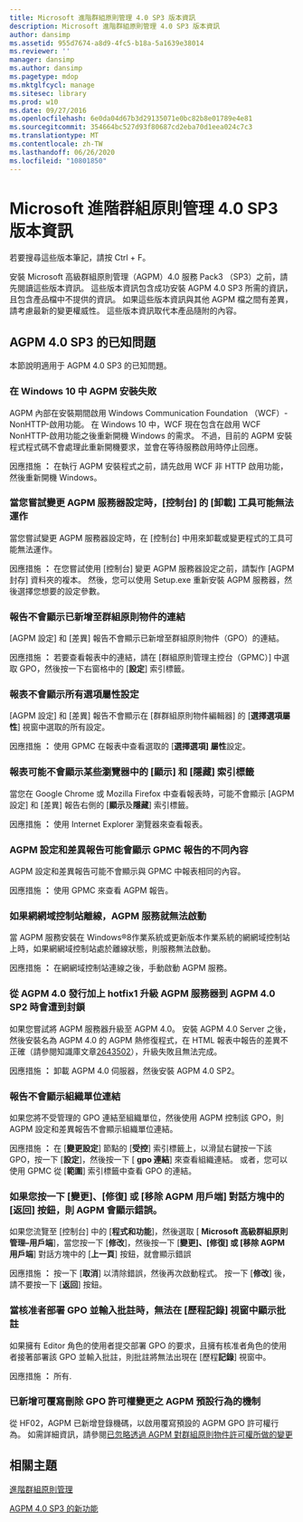 ```yaml
---
title: Microsoft 進階群組原則管理 4.0 SP3 版本資訊
description: Microsoft 進階群組原則管理 4.0 SP3 版本資訊
author: dansimp
ms.assetid: 955d7674-a8d9-4fc5-b18a-5a1639e38014
ms.reviewer: ''
manager: dansimp
ms.author: dansimp
ms.pagetype: mdop
ms.mktglfcycl: manage
ms.sitesec: library
ms.prod: w10
ms.date: 09/27/2016
ms.openlocfilehash: 6e0da04d67b3d29135071e0bc82b8e01789e4e81
ms.sourcegitcommit: 354664bc527d93f80687cd2eba70d1eea024c7c3
ms.translationtype: MT
ms.contentlocale: zh-TW
ms.lasthandoff: 06/26/2020
ms.locfileid: "10801850"
---
```

# Microsoft 進階群組原則管理 4.0 SP3 版本資訊


若要搜尋這些版本筆記，請按 Ctrl + F。

安裝 Microsoft 高級群組原則管理（AGPM）4.0 服務 Pack3 （SP3）之前，請先閱讀這些版本資訊。 這些版本資訊包含成功安裝 AGPM 4.0 SP3 所需的資訊，且包含產品檔中不提供的資訊。 如果這些版本資訊與其他 AGPM 檔之間有差異，請考慮最新的變更權威性。 這些版本資訊取代本產品隨附的內容。

## AGPM 4.0 SP3 的已知問題


本節說明適用于 AGPM 4.0 SP3 的已知問題。

### 在 Windows 10 中 AGPM 安裝失敗

AGPM 內部在安裝期間啟用 Windows Communication Foundation （WCF）-NonHTTP-啟用功能。 在 Windows 10 中，WCF 現在包含在啟用 WCF NonHTTP-啟用功能之後重新開機 Windows 的需求。 不過，目前的 AGPM 安裝程式程式碼不會處理此重新開機要求，並會在等待服務啟用時停止回應。

因應措施 **：** 在執行 AGPM 安裝程式之前，請先啟用 WCF 非 HTTP 啟用功能，然後重新開機 Windows。

### <a href="" id="control-panel-s--uninstall--tool-may-not-work-when-you-try-to-change-agpm-server-settings"></a>當您嘗試變更 AGPM 服務器設定時，[控制台] 的 [卸載] 工具可能無法運作

當您嘗試變更 AGPM 服務器設定時，在 [控制台] 中用來卸載或變更程式的工具可能無法運作。

因應措施 **：** 在您嘗試使用 [控制台] 變更 AGPM 服務器設定之前，請製作 [AGPM 封存] 資料夾的複本。 然後，您可以使用 Setup.exe 重新安裝 AGPM 服務器，然後選擇您想要的設定參數。

### 報告不會顯示已新增至群組原則物件的連結

[AGPM 設定] 和 [差異] 報告不會顯示已新增至群組原則物件（GPO）的連結。

因應措施 **：** 若要查看報表中的連結，請在 [群組原則管理主控台（GPMC）] 中選取 GPO，然後按一下右窗格中的 [**設定**] 索引標籤。

### 報表不會顯示所有選項屬性設定

[AGPM 設定] 和 [差異] 報告不會顯示在 [群群組原則物件編輯器] 的 [**選擇選項屬性**] 視窗中選取的所有設定。

因應措施 **：** 使用 GPMC 在報表中查看選取的 [**選擇選項] 屬性**設定。

### 報表可能不會顯示某些瀏覽器中的 [顯示] 和 [隱藏] 索引標籤

當您在 Google Chrome 或 Mozilla Firefox 中查看報表時，可能不會顯示 [AGPM 設定] 和 [差異] 報告右側的 [**顯示**及**隱藏**] 索引標籤。

因應措施 **：** 使用 Internet Explorer 瀏覽器來查看報表。

### AGPM 設定和差異報告可能會顯示 GPMC 報告的不同內容

AGPM 設定和差異報告可能不會顯示與 GPMC 中報表相同的內容。

因應措施 **：** 使用 GPMC 來查看 AGPM 報告。

### 如果網網域控制站離線，AGPM 服務就無法啟動

當 AGPM 服務安裝在 Windows®8作業系統或更新版本作業系統的網網域控制站上時，如果網網域控制站處於離線狀態，則服務無法啟動。

因應措施 **：** 在網網域控制站連線之後，手動啟動 AGPM 服務。

### 從 AGPM 4.0 發行加上 hotfix1 升級 AGPM 服務器到 AGPM 4.0 SP2 時會遭到封鎖

如果您嘗試將 AGPM 服務器升級至 AGPM 4.0。 安裝 AGPM 4.0 Server 之後，然後安裝名為 AGPM 4.0 的 AGPM 熱修復程式，在 HTML 報表中報告的差異不正確（請參閱知識庫文章[2643502](https://go.microsoft.com/fwlink/?LinkId=254474)），升級失敗且無法完成。

因應措施 **：** 卸載 AGPM 4.0 伺服器，然後安裝 AGPM 4.0 SP2。

### 報告不會顯示組織單位連結

如果您將不受管理的 GPO 連結至組織單位，然後使用 AGPM 控制該 GPO，則 AGPM 設定和差異報告不會顯示組織單位連結。

因應措施 **：** 在 [**變更設定**] 節點的 [**受控**] 索引標籤上，以滑鼠右鍵按一下該 GPO，按一下 [**設定**]，然後按一下 [ **gpo 連結**] 來查看組織連結。 或者，您可以使用 GPMC 從 [**範圍**] 索引標籤中查看 GPO 的連結。

### 如果您按一下 [變更]、[修復] 或 [移除 AGPM 用戶端] 對話方塊中的 [返回] 按鈕，則 AGPM 會顯示錯誤。

如果您流覽至 [控制台] 中的 [**程式和功能**]，然後選取 [ **Microsoft 高級群組原則管理–用戶端**]，當您按一下 [**修改**]，然後按一下 [**變更]、[修復] 或 [移除 AGPM 用戶端**] 對話方塊中的 [**上一頁**] 按鈕，就會顯示錯誤

因應措施 **：** 按一下 [**取消**] 以清除錯誤，然後再次啟動程式。 按一下 [**修改**] 後，請不要按一下 [**返回**] 按鈕。

### 當核准者部署 GPO 並輸入批註時，無法在 [歷程記錄] 視窗中顯示批註

如果擁有 Editor 角色的使用者提交部署 GPO 的要求，且擁有核准者角色的使用者接著部署該 GPO 並輸入批註，則批註將無法出現在 [歷程**記錄**] 視窗中。

因應措施 **：** 所有.

### 已新增可覆寫刪除 GPO 許可權變更之 AGPM 預設行為的機制

從 HF02，AGPM 已新增登錄機碼，以啟用覆寫預設的 AGPM GPO 許可權行為。 如需詳細資訊，請參閱[已忽略透過 AGPM 對群組原則物件許可權所做的變更](https://support.microsoft.com/kb/3174540)

## 相關主題


[進階群組原則管理](index.md)

[AGPM 4.0 SP3 的新功能](whats-new-in-agpm-40-sp3.md)

 

 





